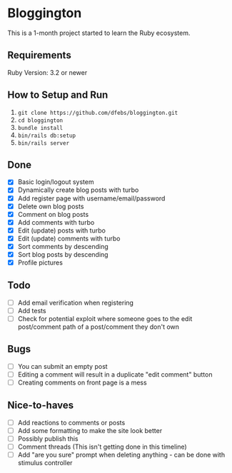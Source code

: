 # Bloggington

This is a 1-month project started to learn the Ruby ecosystem. 

## Requirements
Ruby Version: 3.2 or newer

## How to Setup and Run
1. `git clone https://github.com/dfebs/bloggington.git`
1. `cd bloggington`
1. `bundle install`
1. `bin/rails db:setup`
1. `bin/rails server`

## Done
- [x] Basic login/logout system
- [x] Dynamically create blog posts with turbo
- [x] Add register page with username/email/password
- [x] Delete own blog posts
- [x] Comment on blog posts
- [x] Add comments with turbo
- [x] Edit (update) posts with turbo
- [x] Edit (update) comments with turbo
- [x] Sort comments by descending
- [x] Sort blog posts by descending
- [x] Profile pictures

## Todo
- [ ] Add email verification when registering
- [ ] Add tests
- [ ] Check for potential exploit where someone goes to the edit post/comment path of a post/comment they don't own

## Bugs
- [ ] You can submit an empty post
- [ ] Editing a comment will result in a duplicate "edit comment" button
- [ ] Creating comments on front page is a mess

## Nice-to-haves
- [ ] Add reactions to comments or posts
- [ ] Add some formatting to make the site look better
- [ ] Possibly publish this
- [ ] Comment threads (This isn't getting done in this timeline)
- [ ] Add "are you sure" prompt when deleting anything - can be done with stimulus controller
